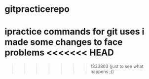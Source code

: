 # gitpracticerepo
ipractice commands for git uses
i made some changes to face problems
<<<<<<< HEAD
=======


>>>>>>> f333803 (just to see what happens ;))
